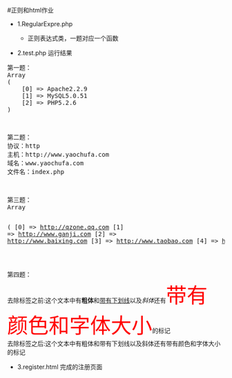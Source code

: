 #正则和html作业
* 1.RegularExpre.php
  - 正则表达式类，一题对应一个函数

* 2.test.php 运行结果
<pre>第一题：<br>Array
(
    [0] => Apache2.2.9
    [1] => MySQL5.0.51
    [2] => PHP5.2.6
)
</pre><br><pre>第二题：<br>协议：http<br>主机：http://www.yaochufa.com<br>域名：www.yaochufa.com<br>文件名：index.php<br></pre><br><pre>第三题：<br>Array
(
    [0] => http://qzone.qq.com
    [1] => http://www.ganji.com
    [2] => http://www.baixing.com
    [3] => http://www.taobao.com
    [4] => http://tuan.baidu.com
    [5] => http://www.dianping.com
)
</pre><br>

第四题：<br>去除标签之前:这个文本中有<b>粗体</b>和<u>带有下划线</u>以及<i>斜体</i>还有<font color='red' size='7'>带有颜色和字体大小</font>的标记<br>去除标签之后:这个文本中有粗体和带有下划线以及斜体还有带有颜色和字体大小的标记<br>

* 3.register.html 完成的注册页面

